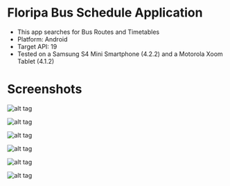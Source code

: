 Floripa Bus Schedule Application
================================

* This app searches for Bus Routes and Timetables
* Platform: Android
* Target API: 19
* Tested on a Samsung S4 Mini Smartphone (4.2.2) and a Motorola Xoom Tablet (4.1.2)

Screenshots
===========

![alt tag](https://www.dropbox.com/s/hn133mgok5ezd61/Screenshot_2014-03-04-18-45-29.png?raw=true)  

![alt tag](https://www.dropbox.com/s/cr7nyh673oi3b6t/Screenshot_2014-03-04-18-46-24.png)  

![alt tag](https://www.dropbox.com/s/gsob37gdsntdu9m/Screenshot_2014-03-04-18-46-54.png)  

![alt tag](https://www.dropbox.com/s/n9g2xr1p7etqmhw/Screenshot_2014-03-04-18-47-00.png)  

![alt tag](https://www.dropbox.com/s/1y99q3vkaqspk3w/Screenshot_2014-03-04-18-47-10.png)  

![alt tag](https://www.dropbox.com/s/e57x998hvuyj5tx/Screenshot_2014-03-04-18-47-15.png)  
